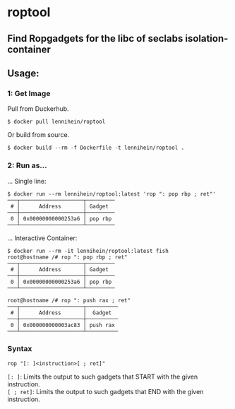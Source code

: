 # roptool
Find Ropgadgets for the libc of seclabs isolation-container
---
## Usage:

### 1: Get Image

Pull from Duckerhub.
```
$ docker pull lennihein/roptool
```
Or build from source.
```
$ docker build --rm -f Dockerfile -t lennihein/roptool .
```
### 2: Run as...

... Single line:
``` 
$ docker run --rm lennihein/roptool:latest 'rop ": pop rbp ; ret"'
───┬────────────────────┬─────────
 # │      Address       │ Gadget
───┼────────────────────┼─────────
 0 │ 0x00000000000253a6 │ pop rbp
───┴────────────────────┴─────────
```

... Interactive Container:
``` 
$ docker run --rm -it lennihein/roptool:latest fish
root@hostname /# rop ": pop rbp ; ret"
───┬────────────────────┬─────────
 # │      Address       │ Gadget
───┼────────────────────┼─────────
 0 │ 0x00000000000253a6 │ pop rbp
───┴────────────────────┴─────────

root@hostname /# rop ": push rax ; ret"
───┬────────────────────┬──────────
 # │      Address       │  Gadget
───┼────────────────────┼──────────
 0 │ 0x000000000003ac83 │ push rax
───┴────────────────────┴──────────
```

### Syntax

```
rop "[: ]<instruction>[ ; ret]"
```

`[: ]`: Limits the output to such gadgets that START with the given instruction.  
`[ ; ret]`: Limits the output to such gadgets that END with the given instruction.